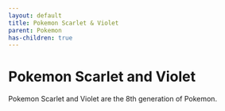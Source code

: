 ```yaml
---
layout: default
title: Pokemon Scarlet & Violet
parent: Pokemon
has-children: true
---
```

# Pokemon Scarlet and Violet
Pokemon Scarlet and Violet are the 8th generation of Pokemon.